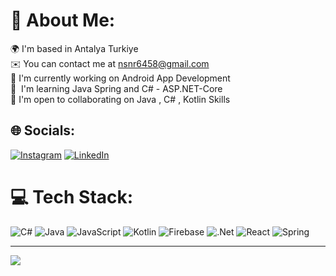 # 💫 About Me:
 🌍 I'm based in Antalya Turkiye<br> ✉️ You can contact me at nsnr6458@gmail.com<br> 🚀 I'm currently working on Android App Development<br> 🧠  I'm learning Java Spring and C# - ASP.NET-Core<br> 🤝 I'm open to collaborating on Java , C# , Kotlin Skills


## 🌐 Socials:
[![Instagram](https://img.shields.io/badge/Instagram-%23E4405F.svg?logo=Instagram&logoColor=white)](https://instagram.com/ak1ntatar) [![LinkedIn](https://img.shields.io/badge/LinkedIn-%230077B5.svg?logo=linkedin&logoColor=white)](https://linkedin.com/in/https://www.linkedin.com/in/ak%C4%B1n-tatar-108910284/) 

# 💻 Tech Stack:
![C#](https://img.shields.io/badge/c%23-%23239120.svg?style=for-the-badge&logo=csharp&logoColor=white) ![Java](https://img.shields.io/badge/java-%23ED8B00.svg?style=for-the-badge&logo=openjdk&logoColor=white) ![JavaScript](https://img.shields.io/badge/javascript-%23323330.svg?style=for-the-badge&logo=javascript&logoColor=%23F7DF1E) ![Kotlin](https://img.shields.io/badge/kotlin-%237F52FF.svg?style=for-the-badge&logo=kotlin&logoColor=white) ![Firebase](https://img.shields.io/badge/firebase-%23039BE5.svg?style=for-the-badge&logo=firebase) ![.Net](https://img.shields.io/badge/.NET-5C2D91?style=for-the-badge&logo=.net&logoColor=white) ![React](https://img.shields.io/badge/react-%2320232a.svg?style=for-the-badge&logo=react&logoColor=%2361DAFB) ![Spring](https://img.shields.io/badge/spring-%236DB33F.svg?style=for-the-badge&logo=spring&logoColor=white) 


---
[![](https://visitcount.itsvg.in/api?id=ak1nttr&icon=5&color=9)](https://visitcount.itsvg.in)

<!-- Proudly created with GPRM ( https://gprm.itsvg.in ) -->
